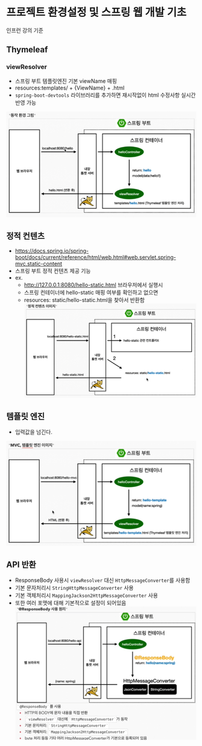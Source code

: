 # 프로젝트 환경설정 및 스프링 웹 개발 기초
인프런 강의 기준

## Thymeleaf
### viewResolver
- 스프링 부트 템플릿엔진 기본 viewName 매핑
- resources:templates/ + {ViewName} + .html
- `spring-boot-devtools` 라이브러리를 추가하면 재시작없이 html 수정사항 실시간 반영 가능

![img.png](img.png)

## 정적 컨텐츠
- https://docs.spring.io/spring-boot/docs/current/reference/html/web.html#web.servlet.spring-mvc.static-content
- 스프링 부트 정적 컨텐츠 제공 기능
- ex.
  - http://127.0.0.1:8080/hello-static.html 브라우저에서 실행시
  - 스프링 컨테이너에 hello-static 매핑 여부를 확인하고 없으면
  - resources: static/hello-static.html을 찾아서 반환함
![img_1.png](img_1.png)


## 템플릿 엔진
- 입력값을 넘긴다.

![img_2.png](img_2.png)

## API 반환 
- ResponseBody 사용시 `viewResolver` 대신 `HttpMessageConverter`를 사용함
- 기본 문자처리시 `StringHttpMessageConverter` 사용
- 기본 객체처리시 `MappingJackson2HttpMessageConverter` 사용
- 또한 여러 포맷에 대해 기본적으로 설정이 되어있음
![img_3.png](img_3.png)
